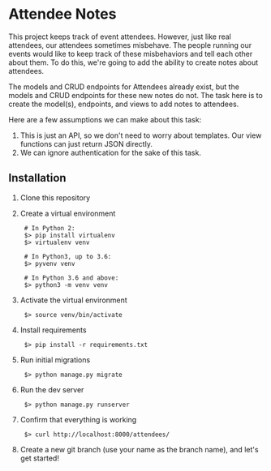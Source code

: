 Attendee Notes
==============

This project keeps track of event attendees. However, just like real
attendees, our attendees sometimes misbehave. The people running our
events would like to keep track of these misbehaviors and tell each
other about them. To do this, we're going to add the ability to create
notes about attendees.

The models and CRUD endpoints for Attendees already exist, but the
models and CRUD endpoints for these new notes do not. The task here is
to create the model(s), endpoints, and views to add notes to attendees.

Here are a few assumptions we can make about this task:

1. This is just an API, so we don't need to worry about templates. Our
   view functions can just return JSON directly.
2. We can ignore authentication for the sake of this task.


Installation
------------

1. Clone this repository
2. Create a virtual environment

        # In Python 2:
        $> pip install virtualenv
        $> virtualenv venv

        # In Python3, up to 3.6:
        $> pyvenv venv

        # In Python 3.6 and above:
        $> python3 -m venv venv

3. Activate the virtual environment

        $> source venv/bin/activate

4. Install requirements

        $> pip install -r requirements.txt

5. Run initial migrations

        $> python manage.py migrate

6. Run the dev server

        $> python manage.py runserver

7. Confirm that everything is working

        $> curl http://localhost:8000/attendees/

8. Create a new git branch (use your name as the branch name), and let's get started!

